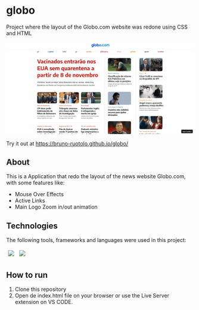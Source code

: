 # globo
Project where the layout of the Globo.com website was redone using CSS and HTML

<img src="/globo.gif" />

Try it out at https://bruno-ruotolo.github.io/globo/

## About

This is a Application that redo the layout of the news website Globo.com, with some features like:

- Mouse Over Effects
- Active Links
- Main Logo Zoom in/out animation

## Technologies
The following tools, frameworks and languages were used in this project:<br>

<div>
  <img style='margin: 5px;' src="https://img.shields.io/badge/css-%231572B6.svg?style=for-the-badge&logo=css3&logoColor=white"/>
  <img style='margin: 5px;' src="https://img.shields.io/badge/html5-%23E34F26.svg?style=for-the-badge&logo=html5&logoColor=white"/>
</div>

## How to run

1. Clone this repository
2. Open de index.html file on your browser or use the Live Server extension on VS CODE.
